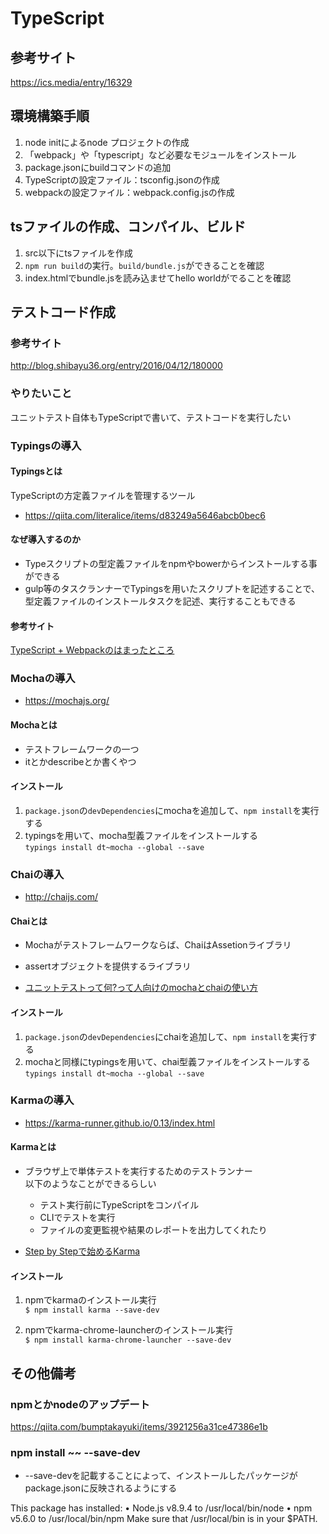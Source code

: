 # TypeScript

## 参考サイト
https://ics.media/entry/16329

## 環境構築手順
1. node initによるnode プロジェクトの作成
2. 「webpack」や「typescript」など必要なモジュールをインストール
3. package.jsonにbuildコマンドの追加
4. TypeScriptの設定ファイル：tsconfig.jsonの作成
5. webpackの設定ファイル：webpack.config.jsの作成

## tsファイルの作成、コンパイル、ビルド
1. src以下にtsファイルを作成
2. `npm run build`の実行。`build/bundle.js`ができることを確認
3. index.htmlでbundle.jsを読み込ませてhello worldがでることを確認

## テストコード作成
### 参考サイト
http://blog.shibayu36.org/entry/2016/04/12/180000

### やりたいこと
ユニットテスト自体もTypeScriptで書いて、テストコードを実行したい

### Typingsの導入
#### Typingsとは
TypeScriptの方定義ファイルを管理するツール
- https://qiita.com/literalice/items/d83249a5646abcb0bec6

#### なぜ導入するのか
- Typeスクリプトの型定義ファイルをnpmやbowerからインストールする事ができる
- gulp等のタスクランナーでTypingsを用いたスクリプトを記述することで、型定義ファイルのインストールタスクを記述、実行することもできる

#### 参考サイト
[TypeScript + Webpackのはまったところ](http://tenderfeel.xsrv.jp/javascript/2283/)

### Mochaの導入
- https://mochajs.org/
#### Mochaとは
- テストフレームワークの一つ
- itとかdescribeとか書くやつ

#### インストール
1. `package.json`の`devDependencies`にmochaを追加して、`npm install`を実行する
2. typingsを用いて、mocha型義ファイルをインストールする  
	`typings install dt~mocha --global --save`

### Chaiの導入
- http://chaijs.com/
#### Chaiとは
- Mochaがテストフレームワークならば、ChaiはAssetionライブラリ
- assertオブジェクトを提供するライブラリ

- [ユニットテストって何?って人向けのmochaとchaiの使い方](https://qiita.com/y_hokkey/items/f73ea6b3d5f6902396b6)

#### インストール
1. `package.json`の`devDependencies`にchaiを追加して、`npm install`を実行する
2. mochaと同様にtypingsを用いて、chai型義ファイルをインストールする  
	`typings install dt~mocha --global --save`

### Karmaの導入
- https://karma-runner.github.io/0.13/index.html

#### Karmaとは
- ブラウザ上で単体テストを実行するためのテストランナー  
	以下のようなことができるらしい
	- テスト実行前にTypeScriptをコンパイル
	- CLIでテストを実行
	- ファイルの変更監視や結果のレポートを出力してくれたり

- [Step by Stepで始めるKarma](https://qiita.com/howdy39/items/b9d704e7f84053924da3)

#### インストール
1. npmでkarmaのインストール実行  
	`$ npm install karma --save-dev`

2. npｍでkarma-chrome-launcherのインストール実行  
	`$ npm install karma-chrome-launcher --save-dev`



## その他備考
### npmとかnodeのアップデート
https://qiita.com/bumptakayuki/items/3921256a31ce47386e1b

### npm install ~~ --save-dev
- --save-devを記載することによって、インストールしたパッケージがpackage.jsonに反映されるようにする


This package has installed:
	•	Node.js v8.9.4 to /usr/local/bin/node
	•	npm v5.6.0 to /usr/local/bin/npm
Make sure that /usr/local/bin is in your $PATH.
